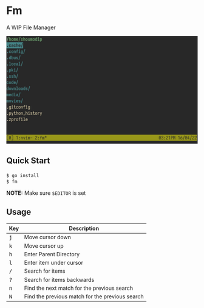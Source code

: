 # Fm
A WIP File Manager

![Fm](img/fm-01.jpeg)

## Quick Start
```console
$ go install
$ fm
```

**NOTE:** Make sure `$EDITOR` is set

## Usage
| Key          | Description                                     |
| ------------ | ----------------------------------------------- |
| <kbd>j</kbd> | Move cursor down                                |
| <kbd>k</kbd> | Move cursor up                                  |
| <kbd>h</kbd> | Enter Parent Directory                          |
| <kbd>l</kbd> | Enter item under cursor                         |
| <kbd>/</kbd> | Search for items                                |
| <kbd>?</kbd> | Search for items backwards                      |
| <kbd>n</kbd> | Find the next match for the previous search     |
| <kbd>N</kbd> | Find the previous match for the previous search |
